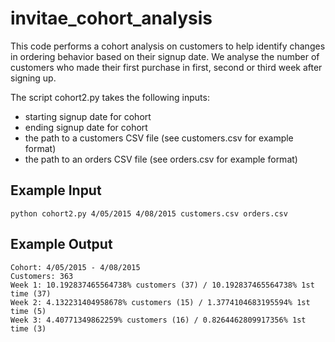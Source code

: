 # invitae_cohort_analysis

This code performs a cohort analysis on customers to help identify changes in ordering behavior based on their signup date.
We analyse the number of customers who made their first purchase in first, second or third week after signing up.

The script cohort2.py takes the following inputs:

* starting signup date for cohort
* ending signup date for cohort
* the path to a customers CSV file (see customers.csv for example format)
* the path to an orders CSV file (see orders.csv for example format)

## Example Input
```python cohort2.py 4/05/2015 4/08/2015 customers.csv orders.csv```

## Example Output
```
Cohort: 4/05/2015 - 4/08/2015
Customers: 363
Week 1: 10.192837465564738% customers (37) / 10.192837465564738% 1st time (37)
Week 2: 4.132231404958678% customers (15) / 1.3774104683195594% 1st time (5)
Week 3: 4.40771349862259% customers (16) / 0.8264462809917356% 1st time (3)
```
